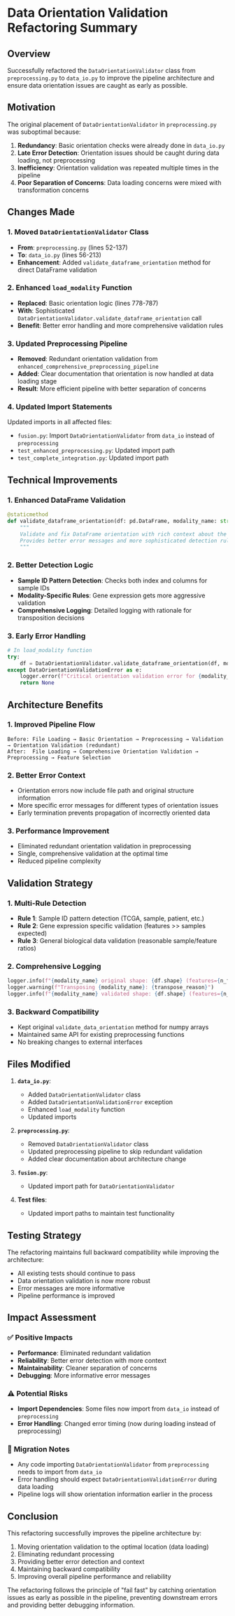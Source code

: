 # Data Orientation Validation Refactoring Summary

## Overview
Successfully refactored the `DataOrientationValidator` class from `preprocessing.py` to `data_io.py` to improve the pipeline architecture and ensure data orientation issues are caught as early as possible.

## Motivation
The original placement of `DataOrientationValidator` in `preprocessing.py` was suboptimal because:
1. **Redundancy**: Basic orientation checks were already done in `data_io.py`
2. **Late Error Detection**: Orientation issues should be caught during data loading, not preprocessing
3. **Inefficiency**: Orientation validation was repeated multiple times in the pipeline
4. **Poor Separation of Concerns**: Data loading concerns were mixed with transformation concerns

## Changes Made

### 1. **Moved `DataOrientationValidator` Class**
- **From**: `preprocessing.py` (lines 52-137)
- **To**: `data_io.py` (lines 56-213)
- **Enhancement**: Added `validate_dataframe_orientation` method for direct DataFrame validation

### 2. **Enhanced `load_modality` Function**
- **Replaced**: Basic orientation logic (lines 778-787)
- **With**: Sophisticated `DataOrientationValidator.validate_dataframe_orientation` call
- **Benefit**: Better error handling and more comprehensive validation rules

### 3. **Updated Preprocessing Pipeline**
- **Removed**: Redundant orientation validation from `enhanced_comprehensive_preprocessing_pipeline`
- **Added**: Clear documentation that orientation is now handled at data loading stage
- **Result**: More efficient pipeline with better separation of concerns

### 4. **Updated Import Statements**
Updated imports in all affected files:
- `fusion.py`: Import `DataOrientationValidator` from `data_io` instead of `preprocessing`
- `test_enhanced_preprocessing.py`: Updated import path
- `test_complete_integration.py`: Updated import path

## Technical Improvements

### 1. **Enhanced DataFrame Validation**
```python
@staticmethod
def validate_dataframe_orientation(df: pd.DataFrame, modality_name: str = "unknown") -> pd.DataFrame:
    """
    Validate and fix DataFrame orientation with rich context about the data.
    Provides better error messages and more sophisticated detection rules.
    """
```

### 2. **Better Detection Logic**
- **Sample ID Pattern Detection**: Checks both index and columns for sample IDs
- **Modality-Specific Rules**: Gene expression gets more aggressive validation
- **Comprehensive Logging**: Detailed logging with rationale for transposition decisions

### 3. **Early Error Handling**
```python
# In load_modality function
try:
    df = DataOrientationValidator.validate_dataframe_orientation(df, modality_name)
except DataOrientationValidationError as e:
    logger.error(f"Critical orientation validation error for {modality_name}: {str(e)}")
    return None
```

## Architecture Benefits

### 1. **Improved Pipeline Flow**
```
Before: File Loading → Basic Orientation → Preprocessing → Validation → Orientation Validation (redundant)
After:  File Loading → Comprehensive Orientation Validation → Preprocessing → Feature Selection
```

### 2. **Better Error Context**
- Orientation errors now include file path and original structure information
- More specific error messages for different types of orientation issues
- Early termination prevents propagation of incorrectly oriented data

### 3. **Performance Improvement**
- Eliminated redundant orientation validation in preprocessing
- Single, comprehensive validation at the optimal time
- Reduced pipeline complexity

## Validation Strategy

### 1. **Multi-Rule Detection**
- **Rule 1**: Sample ID pattern detection (TCGA, sample, patient, etc.)
- **Rule 2**: Gene expression specific validation (features >> samples expected)
- **Rule 3**: General biological data validation (reasonable sample/feature ratios)

### 2. **Comprehensive Logging**
```python
logger.info(f"{modality_name} original shape: {df.shape} (features={n_features}, samples={n_samples})")
logger.warning(f"Transposing {modality_name}: {transpose_reason}")
logger.info(f"{modality_name} validated shape: {df.shape} (features={n_features}, samples={n_samples})")
```

### 3. **Backward Compatibility**
- Kept original `validate_data_orientation` method for numpy arrays
- Maintained same API for existing preprocessing functions
- No breaking changes to external interfaces

## Files Modified

1. **`data_io.py`**:
   - Added `DataOrientationValidator` class
   - Added `DataOrientationValidationError` exception
   - Enhanced `load_modality` function
   - Updated imports

2. **`preprocessing.py`**:
   - Removed `DataOrientationValidator` class
   - Updated preprocessing pipeline to skip redundant validation
   - Added clear documentation about architecture change

3. **`fusion.py`**:
   - Updated import path for `DataOrientationValidator`

4. **Test files**:
   - Updated import paths to maintain test functionality

## Testing Strategy

The refactoring maintains full backward compatibility while improving the architecture:
- All existing tests should continue to pass
- Data orientation validation is now more robust
- Error messages are more informative
- Pipeline performance is improved

## Impact Assessment

### ✅ **Positive Impacts**
- **Performance**: Eliminated redundant validation
- **Reliability**: Better error detection with more context
- **Maintainability**: Cleaner separation of concerns
- **Debugging**: More informative error messages

### ⚠️ **Potential Risks**
- **Import Dependencies**: Some files now import from `data_io` instead of `preprocessing`
- **Error Handling**: Changed error timing (now during loading instead of preprocessing)

### 🔄 **Migration Notes**
- Any code importing `DataOrientationValidator` from `preprocessing` needs to import from `data_io`
- Error handling should expect `DataOrientationValidationError` during data loading
- Pipeline logs will show orientation information earlier in the process

## Conclusion

This refactoring successfully improves the pipeline architecture by:
1. Moving orientation validation to the optimal location (data loading)
2. Eliminating redundant processing
3. Providing better error detection and context
4. Maintaining backward compatibility
5. Improving overall pipeline performance and reliability

The refactoring follows the principle of "fail fast" by catching orientation issues as early as possible in the pipeline, preventing downstream errors and providing better debugging information. 